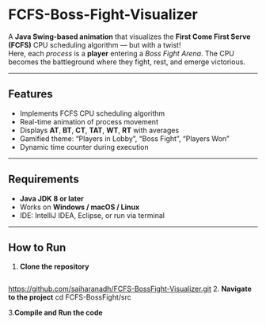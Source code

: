 # FCFS-Boss-Fight-Visualizer
A **Java Swing-based animation** that visualizes the **First Come First Serve (FCFS)** CPU scheduling algorithm — but with a twist!  
Here, each *process* is a **player** entering a *Boss Fight Arena*. The CPU becomes the battleground where they fight, rest, and emerge victorious.

---

##  Features

- Implements FCFS CPU scheduling algorithm  
- Real-time animation of process movement  
- Displays **AT**, **BT**, **CT**, **TAT**, **WT**, **RT** with averages  
- Gamified theme: “Players in Lobby”, “Boss Fight”, “Players Won”  
- Dynamic time counter during execution  

---

## Requirements

- **Java JDK 8 or later**
- Works on **Windows / macOS / Linux**
- IDE: IntelliJ IDEA, Eclipse, or run via terminal

---

## How to Run

1. **Clone the repository**
   ```bash
  https://github.com/saiharanadh/FCFS-BossFight-Visualizer.git
2. **Navigate to the project**
   cd FCFS-BossFight/src
   
3.**Compile and Run the code**
